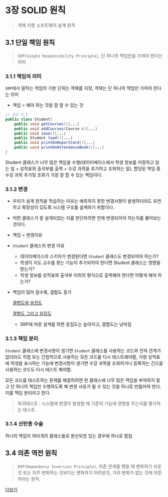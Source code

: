 # 3장 SOLID 원칙

> 객체 지향 소프트웨어 설계 원칙

## 3.1 단일 책임 원칙

> `SRP(Single Responsibility Principle)`, 단 하나의 책임만을 가져야 한다는 의미

### 3.1.1 책임의 의미

`SRP`에서 말하는 책임의 기본 단위는 객체를 지칭, 객체는 단 하나의 책임만 가져야 한다는 의미

- 책임 = 해야 하는 것을 잘 할 수 있는 것

```java
// 코드 3.1
public class Student{
    public void getCourses(){...}
    public void addCourses(Course c){...}
    public void save(){...}
    public Student load(){...}
    public void printOnReportCard(){...}
    public void printOnAttendanceBook(){...}
}
```

Student 클래스가 너무 많은 책임을 수행(데이터베이스에서 학생 정보를 저장하고 읽는 일 + 성적표와 출석부를 출력 + 수강 과목을 추가하고 조회하는 일),  할당된 책임 중 수강 과목 추가및 조회가 가장 잘 할 수 있는 책임이다.  



### 3.1.2 변경

- 우리가 설계 원칙을 학습하는 이유는 예측하지 못한 변경사항이 발생하더라도 유연하고 확장성이 있도록 시스템 구조를 설계하기 위함이다.

- 어떤 클래스가 잘 설계되었는 지를 판단하려면 언제 변경되어야 하는지를 물어보는 것이다.

- 책임 = 변경이유

- `Student` 클래스의 변경 이유

  - 데이터베이스의 스키마가 변경된다면 `Student` 클래스도 변경되어야 하는가?
  - 학생이 지도 교수를 찾는 기능이 추가되어야 한다면 Student 클래스는 영향을 받는가?
  - 학생 정보를 성적표와 출석부 이외의 형식으로 출력해야 한다면 어떻게 해야 하는가?

- 책임이 많아 질수록, 결합도 증가

  [결합도와 응집도](http://lazineer.tistory.com/93)

  [결합도 그리고 응집도](http://storyofsol.tistory.com/128)

  - SRP에 따른 설계를 하면 응집도는 높아지고, 결합도는 낮아짐

### 3.1.3 책임 분리

`Student` 클래스에 변경사항이 생기면 `Student` 클래스를 사용하는 코드와 전혀 관계가 없더라도 직접 또는 간접적으로 사용하는 모든 코드를 다시 테스트해야함, 가령 성적표에 학생을 표시하는 기능에 변경사항이 생기면 수강 과목을 조회하거나 등록하는 긴으을 사용하는 코드도 다시 테스트 해야함. 

모든 코드를 테스트하는 문제를 해결하려면 한 클래스에 너무 많은 책임을 부여하지 말고 단 하나의 책임만 수행하도록 해 변경 사유가 될 수 있는 것을 하나로 만들어야 한다. 이를 책임 분리라고 한다.

> 회귀테스트 : 시스템에 변경이 발생할 때 기존의 기능에 영향을 주는지를 평가하는 테스트

### 3.1.4 산탄총 수술

하나의 책임이 여러개의 클래스들로 분산되엉 있는 경우에 하나로 합침



## 3.4 의존 역전 원칙

> `DIP(Dependency Inversion Principle)`, 의존 관계를 맺을 때 변화하기 쉬운 것 또는 자주 변화하는 것보다는 변화하기 어려운것, 거의 변화가 없는 것에 의존하라는 원칙.





[더보기 ](http://vandbt.tistory.com/42)